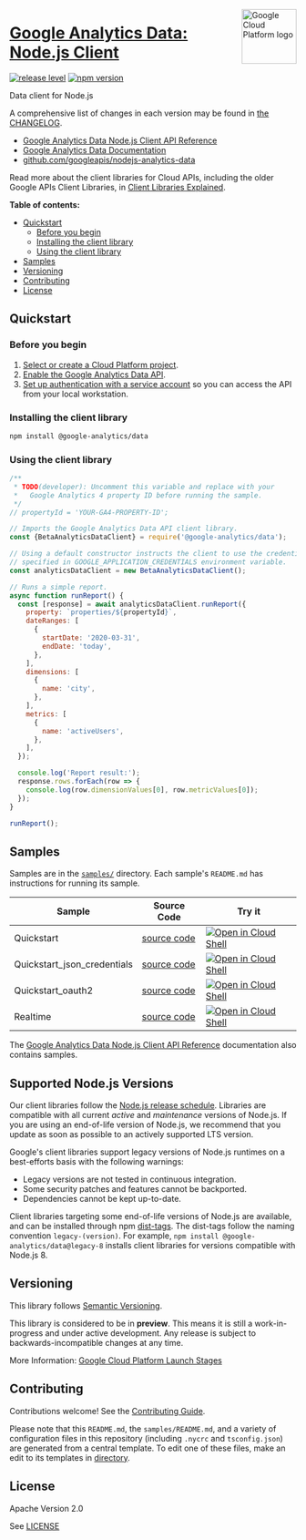 [//]: # "This README.md file is auto-generated, all changes to this file will be lost."
[//]: # "To regenerate it, use `python -m synthtool`."
<img src="https://avatars2.githubusercontent.com/u/2810941?v=3&s=96" alt="Google Cloud Platform logo" title="Google Cloud Platform" align="right" height="96" width="96"/>

# [Google Analytics Data: Node.js Client](https://github.com/googleapis/nodejs-analytics-data)

[![release level](https://img.shields.io/badge/release%20level-preview-yellow.svg?style=flat)](https://cloud.google.com/terms/launch-stages)
[![npm version](https://img.shields.io/npm/v/@google-analytics/data.svg)](https://www.npmjs.org/package/@google-analytics/data)




Data client for Node.js


A comprehensive list of changes in each version may be found in
[the CHANGELOG](https://github.com/googleapis/nodejs-analytics-data/blob/main/CHANGELOG.md).

* [Google Analytics Data Node.js Client API Reference][client-docs]
* [Google Analytics Data Documentation][product-docs]
* [github.com/googleapis/nodejs-analytics-data](https://github.com/googleapis/nodejs-analytics-data)

Read more about the client libraries for Cloud APIs, including the older
Google APIs Client Libraries, in [Client Libraries Explained][explained].

[explained]: https://cloud.google.com/apis/docs/client-libraries-explained

**Table of contents:**


* [Quickstart](#quickstart)
  * [Before you begin](#before-you-begin)
  * [Installing the client library](#installing-the-client-library)
  * [Using the client library](#using-the-client-library)
* [Samples](#samples)
* [Versioning](#versioning)
* [Contributing](#contributing)
* [License](#license)

## Quickstart

### Before you begin

1.  [Select or create a Cloud Platform project][projects].
1.  [Enable the Google Analytics Data API][enable_api].
1.  [Set up authentication with a service account][auth] so you can access the
    API from your local workstation.

### Installing the client library

```bash
npm install @google-analytics/data
```


### Using the client library

```javascript
/**
 * TODO(developer): Uncomment this variable and replace with your
 *   Google Analytics 4 property ID before running the sample.
 */
// propertyId = 'YOUR-GA4-PROPERTY-ID';

// Imports the Google Analytics Data API client library.
const {BetaAnalyticsDataClient} = require('@google-analytics/data');

// Using a default constructor instructs the client to use the credentials
// specified in GOOGLE_APPLICATION_CREDENTIALS environment variable.
const analyticsDataClient = new BetaAnalyticsDataClient();

// Runs a simple report.
async function runReport() {
  const [response] = await analyticsDataClient.runReport({
    property: `properties/${propertyId}`,
    dateRanges: [
      {
        startDate: '2020-03-31',
        endDate: 'today',
      },
    ],
    dimensions: [
      {
        name: 'city',
      },
    ],
    metrics: [
      {
        name: 'activeUsers',
      },
    ],
  });

  console.log('Report result:');
  response.rows.forEach(row => {
    console.log(row.dimensionValues[0], row.metricValues[0]);
  });
}

runReport();

```



## Samples

Samples are in the [`samples/`](https://github.com/googleapis/nodejs-analytics-data/tree/main/samples) directory. Each sample's `README.md` has instructions for running its sample.

| Sample                      | Source Code                       | Try it |
| --------------------------- | --------------------------------- | ------ |
| Quickstart | [source code](https://github.com/googleapis/nodejs-analytics-data/blob/main/samples/quickstart.js) | [![Open in Cloud Shell][shell_img]](https://console.cloud.google.com/cloudshell/open?git_repo=https://github.com/googleapis/nodejs-analytics-data&page=editor&open_in_editor=samples/quickstart.js,samples/README.md) |
| Quickstart_json_credentials | [source code](https://github.com/googleapis/nodejs-analytics-data/blob/main/samples/quickstart_json_credentials.js) | [![Open in Cloud Shell][shell_img]](https://console.cloud.google.com/cloudshell/open?git_repo=https://github.com/googleapis/nodejs-analytics-data&page=editor&open_in_editor=samples/quickstart_json_credentials.js,samples/README.md) |
| Quickstart_oauth2 | [source code](https://github.com/googleapis/nodejs-analytics-data/blob/main/samples/quickstart_oauth2.js) | [![Open in Cloud Shell][shell_img]](https://console.cloud.google.com/cloudshell/open?git_repo=https://github.com/googleapis/nodejs-analytics-data&page=editor&open_in_editor=samples/quickstart_oauth2.js,samples/README.md) |
| Realtime | [source code](https://github.com/googleapis/nodejs-analytics-data/blob/main/samples/runRealtimeReport.js) | [![Open in Cloud Shell][shell_img]](https://console.cloud.google.com/cloudshell/open?git_repo=https://github.com/googleapis/nodejs-analytics-data&page=editor&open_in_editor=samples/runRealtimeReport.js,samples/README.md) |



The [Google Analytics Data Node.js Client API Reference][client-docs] documentation
also contains samples.

## Supported Node.js Versions

Our client libraries follow the [Node.js release schedule](https://nodejs.org/en/about/releases/).
Libraries are compatible with all current _active_ and _maintenance_ versions of
Node.js.
If you are using an end-of-life version of Node.js, we recommend that you update
as soon as possible to an actively supported LTS version.

Google's client libraries support legacy versions of Node.js runtimes on a
best-efforts basis with the following warnings:

* Legacy versions are not tested in continuous integration.
* Some security patches and features cannot be backported.
* Dependencies cannot be kept up-to-date.

Client libraries targeting some end-of-life versions of Node.js are available, and
can be installed through npm [dist-tags](https://docs.npmjs.com/cli/dist-tag).
The dist-tags follow the naming convention `legacy-(version)`.
For example, `npm install @google-analytics/data@legacy-8` installs client libraries
for versions compatible with Node.js 8.

## Versioning

This library follows [Semantic Versioning](http://semver.org/).







This library is considered to be in **preview**. This means it is still a
work-in-progress and under active development. Any release is subject to
backwards-incompatible changes at any time.


More Information: [Google Cloud Platform Launch Stages][launch_stages]

[launch_stages]: https://cloud.google.com/terms/launch-stages

## Contributing

Contributions welcome! See the [Contributing Guide](https://github.com/googleapis/nodejs-analytics-data/blob/main/CONTRIBUTING.md).

Please note that this `README.md`, the `samples/README.md`,
and a variety of configuration files in this repository (including `.nycrc` and `tsconfig.json`)
are generated from a central template. To edit one of these files, make an edit
to its templates in
[directory](https://github.com/googleapis/synthtool).

## License

Apache Version 2.0

See [LICENSE](https://github.com/googleapis/nodejs-analytics-data/blob/main/LICENSE)

[client-docs]: https://googleapis.dev/nodejs/analytics-data/latest/index.html
[product-docs]: https://developers.google.com/analytics/trusted-testing/analytics-data
[shell_img]: https://gstatic.com/cloudssh/images/open-btn.png
[projects]: https://console.cloud.google.com/project
[billing]: https://support.google.com/cloud/answer/6293499#enable-billing
[enable_api]: https://console.cloud.google.com/flows/enableapi?apiid=analyticsdata.googleapis.com
[auth]: https://cloud.google.com/docs/authentication/getting-started
